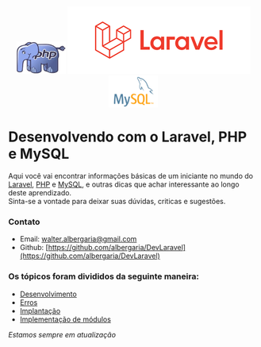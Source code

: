 <p align="center"><img src="/images/php.jpg" width="100" height="65">  <img src="/images/laravel.png"> <img src="/images/mysql.jpg" width="100" height="65"></p>

# Desenvolvendo com o Laravel, PHP e MySQL
 Aqui você vai encontrar informações básicas de um iniciante no mundo do [Laravel](http:\\www.laravel.com), [PHP](https://www.php.net/) e [MySQL](https://www.mysql.com/), e outras dicas que achar interessante ao longo deste aprendizado.  
 Sinta-se a vontade para deixar suas dúvidas, criticas e sugestões.

### Contato

* Email: [walter.albergaria@gmail.com](mailto:walter.albergaria@gmail.com)
* Github: [https://github.com/albergaria/DevLaravel](https://github.com/albergaria/DevLaravel)


### Os tópicos foram divididos da seguinte maneira:

* [Desenvolvimento](/doc/Desenvolvedores.md)
* [Erros](/doc/faq.md)
* [Implantação](/doc/deploy.md)
* [Implementação de módulos](/doc/modules.md)  

*Estamos sempre em atualização*
